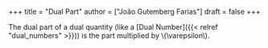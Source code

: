 +++
title = "Dual Part"
author = ["João Gutemberg Farias"]
draft = false
+++

The dual part of a dual quantity (like a [Dual Number]({{< relref "dual_numbers" >}})) is the part multiplied by \\(\varepsilon\\).
